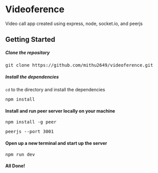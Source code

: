 # Videoference
Video call app created using express, node, socket.io, and peerjs


## Getting Started

##### Clone the repository

<pre>git clone https://github.com/mithu2649/videoference.git</pre>

##### Install the dependencies

<code>cd</code> to the directory and install the dependencies

<pre>npm install</pre>

#### Install and run peer server locally on your machine
<pre>npm install -g peer</pre>
<pre>peerjs --port 3001</pre>

#### Open up a new terminal and start up the server
<pre>npm run dev</pre>

#### All Done!
